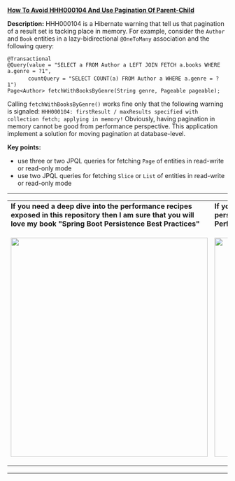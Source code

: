 **[How To Avoid HHH000104 And Use Pagination Of Parent-Child](https://github.com/AnghelLeonard/Hibernate-SpringBoot/tree/master/HibernateSpringBootHHH000104)**

**Description:** HHH000104 is a Hibernate warning that tell us that pagination of a result set is tacking place in memory. For example, consider the `Author` and `Book` entities in a lazy-bidirectional `@OneToMany` association and the following query: 

  `@Transactional`\
  `@Query(value = "SELECT a FROM Author a LEFT JOIN FETCH a.books WHERE a.genre = ?1",`\
  &nbsp;&nbsp;&nbsp;&nbsp;&nbsp;&nbsp;&nbsp;&nbsp;&nbsp;&nbsp;&nbsp;&nbsp;`countQuery = "SELECT COUNT(a) FROM Author a WHERE a.genre = ?1")`\
  `Page<Author> fetchWithBooksByGenre(String genre, Pageable pageable);`

Calling `fetchWithBooksByGenre()` works fine only that the following warning is signaled: `HHH000104: firstResult / maxResults specified with collection fetch; applying in memory!` Obviously, having pagination in memory cannot be good from performance perspective. This application implement a solution for moving pagination at database-level.

**Key points:**
- use three or two JPQL queries for fetching `Page` of entities in read-write or read-only mode
- use two JPQL queries for fetching `Slice` or `List` of entities in read-write or read-only mode

-----------------------------------------------------------------------------------------------------------------------    
<table>
     <tr><td><b>If you need a deep dive into the performance recipes exposed in this repository then I am sure that you will love my book "Spring Boot Persistence Best Practices"</b></td><td><b>If you need a hand of tips and illustrations of 100+ Java persistence performance issues then "Java Persistence Performance Illustrated Guide" is for you.</b></td></tr>
     <tr><td>
<a href="https://www.apress.com/us/book/9781484256251"><p align="left"><img src="https://github.com/AnghelLeonard/Hibernate-SpringBoot/blob/master/Spring%20Boot%20Persistence%20Best%20Practices.jpg" height="500" width="450"/></p></a>
</td><td>
<a href="https://leanpub.com/java-persistence-performance-illustrated-guide"><p align="right"><img src="https://github.com/AnghelLeonard/Hibernate-SpringBoot/blob/master/Java%20Persistence%20Performance%20Illustrated%20Guide.jpg" height="500" width="450"/></p></a>
</td></tr></table>

-----------------------------------------------------------------------------------------------------------------------    

